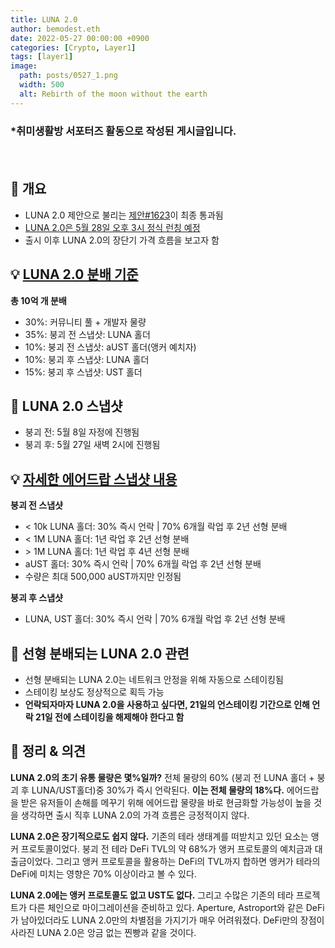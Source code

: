 ```yaml
---
title: LUNA 2.0
author: bemodest.eth
date: 2022-05-27 00:00:00 +0900
categories: [Crypto, Layer1]
tags: [layer1]
image:
  path: posts/0527_1.png
  width: 500
  alt: Rebirth of the moon without the earth
---
```


### *취미생활방 서포터즈 활동으로 작성된 게시글입니다.
　　　　　　　　　　　　　　　　　　　　　　　　　　　　　　　　　　　　　　　　　　　　    
## 🔎 개요
- LUNA 2.0 제안으로 불리는 [제안#1623](https://station.terra.money/proposal/1623)이 최종 통과됨
- [LUNA 2.0은 5월 28일 오후 3시 정식 런칭 예정](https://twitter.com/terra_money/status/1530047587709067264?s=20&t=knQVea9-s5sNOqBV3GOYow)
- 출시 이후 LUNA 2.0의 장단기 가격 흐름을 보고자 함

## 💡 [LUNA 2.0 분배 기준](https://twitter.com/terra_money/status/1529451639890845697)

**총 10억 개 분배**
- 30%: 커뮤니티 풀 + 개발자 물량
- 35%: 붕괴 전 스냅삿: LUNA 홀더
- 10%: 붕괴 전 스냅삿: aUST 홀더(앵커 예치자)
- 10%: 붕괴 후 스냅샷: LUNA 홀더
- 15%: 붕괴 후 스냅샷: UST 홀더

## 🔎 LUNA 2.0 스냅샷
- 붕괴 전: 5월 8일 자정에 진행됨
- 붕괴 후: 5월 27일 새벽 2시에 진행됨

## 💡 [자세한 에어드랍 스냅샷 내용](https://medium.com/terra-money/terra-2-0-luna-airdrop-cd08a6d9cfcd)

  **붕괴 전 스냅샷**
- < 10k LUNA 홀더: 30% 즉시 언락 \| 70% 6개월 락업 후 2년 선형 분배
- < 1M LUNA 홀더: 1년 락업 후 2년 선형 분배
- \> 1M LUNA 홀더: 1년 락업 후 4년 선형 분배
- aUST 홀더: 30% 즉시 언락 \| 70% 6개월 락업 후 2년 선형 분배
- 수량은 최대 500,000 aUST까지만 인정됨

**붕괴 후 스냅샷**
- LUNA, UST 홀더: 30% 즉시 언락 \| 70% 6개월 락업 후 2년 선형 분배

## 🔎 선형 분배되는 LUNA 2.0 관련
- 선형 분배되는 LUNA 2.0는 네트워크 안정을 위해 자동으로 스테이킹됨
- 스테이킹 보상도 정상적으로 획득 가능
- **언락되자마자 LUNA 2.0을 사용하고 싶다면, 21일의 언스테이킹 기간으로 인해 언락 21일 전에 스테이킹을 해제해야 한다고 함**

## 🔎 정리 & 의견
**LUNA 2.0의 초기 유통 물량은 몇%일까?** 전체 물량의 60% (붕괴 전 LUNA 홀더 + 붕괴 후 LUNA/UST홀더)중 30%가 즉시 언락된다. **이는 전체 물량의 18%다.** 에어드랍을 받은 유저들이 손해를 메꾸기 위해 에어드랍 물량을 바로 현금화할 가능성이 높을 것을 생각하면 출시 직후 LUNA 2.0의 가격 흐름은 긍정적이지 않다.

**LUNA 2.0은 장기적으로도 쉽지 않다.** 기존의 테라 생태계를 떠받치고 있던 요소는 앵커 프로토콜이었다. 붕괴 전 테라 DeFi TVL의 약 68%가 앵커 프로토콜의 예치금과 대출금이었다. 그리고 앵커 프로토콜을 활용하는 DeFi의 TVL까지 합하면 앵커가 테라의 DeFi에 미치는 영향은 70% 이상이라고 볼 수 있다.

**LUNA 2.0에는 앵커 프로토콜도 없고 UST도 없다.** 그리고 수많은 기존의 테라 프로젝트가 다른 체인으로 마이그레이션을 준비하고 있다. Aperture, Astroport와 같은 DeFi가 남아있더라도 LUNA 2.0만의 차별점을 가지기가 매우 어려워졌다. DeFi만의 장점이 사라진 LUNA 2.0은 앙금 없는 찐빵과 같을 것이다.